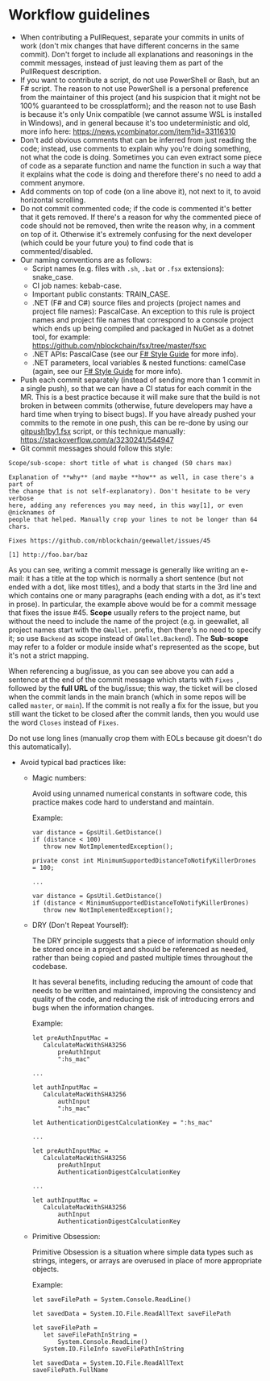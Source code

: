 # Workflow guidelines

* When contributing a PullRequest, separate your commits in units of work
(don't mix changes that have different concerns in the same commit). Don't
forget to include all explanations and reasonings in the commit messages,
instead of just leaving them as part of the PullRequest description.
* If you want to contribute a script, do not use PowerShell or Bash, but
an F# script. The reason to not use PowerShell is a personal preference
from the maintainer of this project (and his suspicion that it might not
be 100% guaranteed to be crossplatform); and the reason not to use Bash
is because it's only Unix compatible (we cannot assume WSL is installed
in Windows), and in general because it's too undeterministic and old, more
info here: https://news.ycombinator.com/item?id=33116310
* Don't add obvious comments that can be inferred from just reading the code;
instead, use comments to explain why you're doing something, not what the
code is doing. Sometimes you can even extract some piece of code as a separate
function and name the function in such a way that it explains what the code
is doing and therefore there's no need to add a comment anymore.
* Add comments on top of code (on a line above it), not next to it, to avoid
horizontal scrolling.
* Do not commit commented code; if the code is commented it's better that it
gets removed. If there's a reason for why the commented piece of code should
not be removed, then write the reason why, in a comment on top of it. Otherwise
it's extremely confusing for the next developer (which could be your future
you) to find code that is commented/disabled.
* Our naming conventions are as follows:
    * Script names (e.g. files with `.sh`, `.bat` or `.fsx` extensions): snake_case.
    * CI job names: kebab-case.
    * Important public constants: TRAIN_CASE.
    * .NET (F# and C#) source files and projects (project names and project file names): PascalCase. An exception to this rule is project names and project file names that correspond to a console project which 
ends up being compiled and packaged in NuGet as a dotnet tool, for example: https://github.com/nblockchain/fsx/tree/master/fsxc
    * .NET APIs: PascalCase (see our [F# Style Guide](FSharpStyleGuide.md) for more info).
    * .NET parameters, local variables & nested functions: camelCase (again, see our [F# Style Guide](FSharpStyleGuide.md) for more info).
* Push each commit separately (instead of sending more than 1 commit in a
single push), so that we can have a CI status for each commit in the MR. This
is a best practice because it will make sure that the build is not broken in
between commits (otherwise, future developers may have a hard time when
trying to bisect bugs). If you have already pushed your commits to the remote
in one push, this can be re-done by using our [gitpush1by1.fsx](https://github.com/nblockchain/fsx/blob/master/Tools/gitPush1by1.fsx)
script, or this technique manually: https://stackoverflow.com/a/3230241/544947
* Git commit messages should follow this style:

```
Scope/sub-scope: short title of what is changed (50 chars max)

Explanation of **why** (and maybe **how** as well, in case there's a part of
the change that is not self-explanatory). Don't hesitate to be very verbose
here, adding any references you may need, in this way[1], or even @nicknames of
people that helped. Manually crop your lines to not be longer than 64 chars.

Fixes https://github.com/nblockchain/geewallet/issues/45

[1] http://foo.bar/baz
```

As you can see, writing a commit message is generally like writing an e-mail: it
has a title at the top which is normally a short sentence (but not ended with a
dot, like most titles), and a body that starts in the 3rd line and which contains
one or many paragraphs (each ending with a dot, as it's text in prose). In
particular, the example above would be for a commit message that fixes the
issue #45. **Scope** usually refers to the project name, but without the need
to include the name of the project (e.g. in geewallet, all project names start
with the `GWallet.` prefix, then there's no need to specify it; so use `Backend`
as scope instead of `GWallet.Backend`). The **Sub-scope** may refer to a folder
or module inside what's represented as the scope, but it's not a strict mapping.

When referencing a bug/issue, as you can see above you can add a sentence at the
end of the commit message which starts with `Fixes `, followed by the **full URL**
of the bug/issue; this way, the ticket will be closed when the commit lands in
the main branch (which in some repos will be called `master`, or `main`). If the
commit is not really a fix for the issue, but you still want the ticket to be
closed after the commit lands, then you would use the word `Closes` instead of
`Fixes`.

Do not use long lines (manually crop them with EOLs because git doesn't do this
automatically).

* Avoid typical bad practices like:
   * Magic numbers:

      Avoid using unnamed numerical constants in software code, this practice makes code hard to understand and maintain.

      Example:
      ```
      var distance = GpsUtil.GetDistance()
      if (distance < 100)
         throw new NotImplementedException();
      ```
      ```
      private const int MinimumSupportedDistanceToNotifyKillerDrones = 100;

      ...

      var distance = GpsUtil.GetDistance()
      if (distance < MinimumSupportedDistanceToNotifyKillerDrones)
         throw new NotImplementedException();
      ```
   * DRY (Don't Repeat Yourself):

      The DRY principle suggests that a piece of information should only be stored once in a project and should be referenced as needed, rather than being copied and pasted multiple times throughout the codebase.

      It has several benefits, including reducing the amount of code that needs to be written and maintained, improving the consistency and quality of the code, and reducing the risk of introducing errors and bugs when the information changes.

      Example:
      ```
      let preAuthInputMac =
         CalculateMacWithSHA3256
             preAuthInput
             ":hs_mac"

      ...

      let authInputMac =
         CalculateMacWithSHA3256
             authInput
             ":hs_mac"
      ```
      ```
      let AuthenticationDigestCalculationKey = ":hs_mac"

      ...

      let preAuthInputMac =
         CalculateMacWithSHA3256
             preAuthInput
             AuthenticationDigestCalculationKey

      ...

      let authInputMac =
         CalculateMacWithSHA3256
             authInput
             AuthenticationDigestCalculationKey
      ```
   * Primitive Obsession:

      Primitive Obsession is a situation where simple data types such as strings, integers, or arrays are overused in place of more appropriate objects.
      
      Example:
      ```
      let saveFilePath = System.Console.ReadLine()
      
      let savedData = System.IO.File.ReadAllText saveFilePath
      ```
      ```
      let saveFilePath =
         let saveFilePathInString =
             System.Console.ReadLine()
         System.IO.FileInfo saveFilePathInString

      let savedData = System.IO.File.ReadAllText saveFilePath.FullName
      ```


